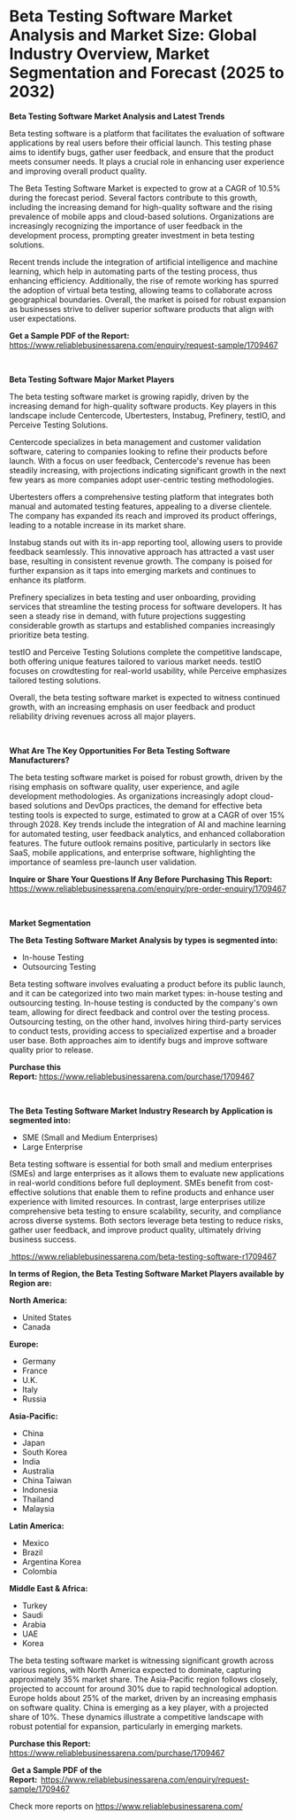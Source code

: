 <p><h1>Beta Testing Software Market Analysis and Market Size: Global Industry Overview, Market Segmentation and Forecast (2025 to 2032)</h1></p><p><strong>Beta Testing Software Market Analysis and Latest Trends</strong></p>
<p><p>Beta testing software is a platform that facilitates the evaluation of software applications by real users before their official launch. This testing phase aims to identify bugs, gather user feedback, and ensure that the product meets consumer needs. It plays a crucial role in enhancing user experience and improving overall product quality.</p><p>The Beta Testing Software Market is expected to grow at a CAGR of 10.5% during the forecast period. Several factors contribute to this growth, including the increasing demand for high-quality software and the rising prevalence of mobile apps and cloud-based solutions. Organizations are increasingly recognizing the importance of user feedback in the development process, prompting greater investment in beta testing solutions.</p><p>Recent trends include the integration of artificial intelligence and machine learning, which help in automating parts of the testing process, thus enhancing efficiency. Additionally, the rise of remote working has spurred the adoption of virtual beta testing, allowing teams to collaborate across geographical boundaries. Overall, the market is poised for robust expansion as businesses strive to deliver superior software products that align with user expectations.</p></p>
<p><strong>Get a Sample PDF of the Report:&nbsp;</strong> <a href="https://www.reliablebusinessarena.com/enquiry/request-sample/1709467?utm_campaign=1990&utm_medium=2&utm_source=Github&utm_content=ia&utm_term=10012025&utm_id=beta-testing-software">https://www.reliablebusinessarena.com/enquiry/request-sample/1709467</a></p>
<p>&nbsp;</p>
<p><strong>Beta Testing Software Major Market Players</strong></p>
<p><p>The beta testing software market is growing rapidly, driven by the increasing demand for high-quality software products. Key players in this landscape include Centercode, Ubertesters, Instabug, Prefinery, testIO, and Perceive Testing Solutions.</p><p>Centercode specializes in beta management and customer validation software, catering to companies looking to refine their products before launch. With a focus on user feedback, Centercode's revenue has been steadily increasing, with projections indicating significant growth in the next few years as more companies adopt user-centric testing methodologies.</p><p>Ubertesters offers a comprehensive testing platform that integrates both manual and automated testing features, appealing to a diverse clientele. The company has expanded its reach and improved its product offerings, leading to a notable increase in its market share.</p><p>Instabug stands out with its in-app reporting tool, allowing users to provide feedback seamlessly. This innovative approach has attracted a vast user base, resulting in consistent revenue growth. The company is poised for further expansion as it taps into emerging markets and continues to enhance its platform.</p><p>Prefinery specializes in beta testing and user onboarding, providing services that streamline the testing process for software developers. It has seen a steady rise in demand, with future projections suggesting considerable growth as startups and established companies increasingly prioritize beta testing.</p><p>testIO and Perceive Testing Solutions complete the competitive landscape, both offering unique features tailored to various market needs. testIO focuses on crowdtesting for real-world usability, while Perceive emphasizes tailored testing solutions.</p><p>Overall, the beta testing software market is expected to witness continued growth, with an increasing emphasis on user feedback and product reliability driving revenues across all major players.</p></p>
<p>&nbsp;</p>
<p><strong>What Are The Key Opportunities For Beta Testing Software Manufacturers?</strong></p>
<p><p>The beta testing software market is poised for robust growth, driven by the rising emphasis on software quality, user experience, and agile development methodologies. As organizations increasingly adopt cloud-based solutions and DevOps practices, the demand for effective beta testing tools is expected to surge, estimated to grow at a CAGR of over 15% through 2028. Key trends include the integration of AI and machine learning for automated testing, user feedback analytics, and enhanced collaboration features. The future outlook remains positive, particularly in sectors like SaaS, mobile applications, and enterprise software, highlighting the importance of seamless pre-launch user validation.</p></p>
<p><strong>Inquire or Share Your Questions If Any Before Purchasing This Report:</strong> <a href="https://www.reliablebusinessarena.com/enquiry/pre-order-enquiry/1709467?utm_campaign=1990&utm_medium=2&utm_source=Github&utm_content=ia&utm_term=10012025&utm_id=beta-testing-software">https://www.reliablebusinessarena.com/enquiry/pre-order-enquiry/1709467</a></p>
<p>&nbsp;</p>
<p><strong>Market Segmentation</strong></p>
<p><strong>The Beta Testing Software Market Analysis by types is segmented into:</strong></p>
<p><ul><li>In-house Testing</li><li>Outsourcing Testing</li></ul></p>
<p><p>Beta testing software involves evaluating a product before its public launch, and it can be categorized into two main market types: in-house testing and outsourcing testing. In-house testing is conducted by the company's own team, allowing for direct feedback and control over the testing process. Outsourcing testing, on the other hand, involves hiring third-party services to conduct tests, providing access to specialized expertise and a broader user base. Both approaches aim to identify bugs and improve software quality prior to release.</p></p>
<p><strong>Purchase this Report:&nbsp;</strong><a href="https://www.reliablebusinessarena.com/purchase/1709467?utm_campaign=1990&utm_medium=2&utm_source=Github&utm_content=ia&utm_term=10012025&utm_id=beta-testing-software">https://www.reliablebusinessarena.com/purchase/1709467</a></p>
<p>&nbsp;</p>
<p><strong>The Beta Testing Software Market Industry Research by Application is segmented into:</strong></p>
<p><ul><li>SME (Small and Medium Enterprises)</li><li>Large Enterprise</li></ul></p>
<p><p>Beta testing software is essential for both small and medium enterprises (SMEs) and large enterprises as it allows them to evaluate new applications in real-world conditions before full deployment. SMEs benefit from cost-effective solutions that enable them to refine products and enhance user experience with limited resources. In contrast, large enterprises utilize comprehensive beta testing to ensure scalability, security, and compliance across diverse systems. Both sectors leverage beta testing to reduce risks, gather user feedback, and improve product quality, ultimately driving business success.</p></p>
<p><a href="https://www.reliablebusinessarena.com/beta-testing-software-r1709467?utm_campaign=1990&utm_medium=2&utm_source=Github&utm_content=ia&utm_term=10012025&utm_id=beta-testing-software">&nbsp;https://www.reliablebusinessarena.com/beta-testing-software-r1709467</a></p>
<p><strong>In terms of Region, the Beta Testing Software Market Players available by Region are:</strong></p>
<p>
    <p> <strong> North America: </strong>
        <ul>
            <li>United States</li>
            <li>Canada</li>
        </ul>
        </p> 
    <p> <strong> Europe: </strong>
        <ul>
            <li>Germany</li>
            <li>France</li>
            <li>U.K.</li>
            <li>Italy</li>
            <li>Russia</li>
        </ul>
        </p> 
    <p> <strong> Asia-Pacific: </strong>
        <ul>
            <li>China</li>
            <li>Japan</li>
            <li>South Korea</li>
            <li>India</li>
            <li>Australia</li>
            <li>China Taiwan</li>
            <li>Indonesia</li>
            <li>Thailand</li>
            <li>Malaysia</li>
        </ul>
        </p> 
    <p> <strong> Latin America: </strong>
        <ul>
            <li>Mexico</li>
            <li>Brazil</li>
            <li>Argentina Korea</li>
            <li>Colombia</li>
        </ul>
        </p> 
    <p> <strong> Middle East & Africa: </strong>
        <ul>
            <li>Turkey</li>
            <li>Saudi</li>
            <li>Arabia</li>
            <li>UAE</li>
            <li>Korea</li>
        </ul>
    </p>
    </p>
<p><p>The beta testing software market is witnessing significant growth across various regions, with North America expected to dominate, capturing approximately 35% market share. The Asia-Pacific region follows closely, projected to account for around 30% due to rapid technological adoption. Europe holds about 25% of the market, driven by an increasing emphasis on software quality. China is emerging as a key player, with a projected share of 10%. These dynamics illustrate a competitive landscape with robust potential for expansion, particularly in emerging markets.</p></p>
<p><strong>Purchase this Report: </strong><a href="https://www.reliablebusinessarena.com/purchase/1709467?utm_campaign=1990&utm_medium=2&utm_source=Github&utm_content=ia&utm_term=10012025&utm_id=beta-testing-software">https://www.reliablebusinessarena.com/purchase/1709467</a></p>
<p>&nbsp;<strong>Get a Sample PDF of the Report:&nbsp;&nbsp;</strong><a href="https://www.reliablebusinessarena.com/enquiry/request-sample/1709467?utm_campaign=1990&utm_medium=2&utm_source=Github&utm_content=ia&utm_term=10012025&utm_id=beta-testing-software">https://www.reliablebusinessarena.com/enquiry/request-sample/1709467</a></p>
<p><strong></strong></p>
<p>Check more reports on <a href="https://www.reliablebusinessarena.com/?utm_campaign=1990&utm_medium=2&utm_source=Github&utm_content=ia&utm_term=10012025&utm_id=beta-testing-software">https://www.reliablebusinessarena.com/</a></p>